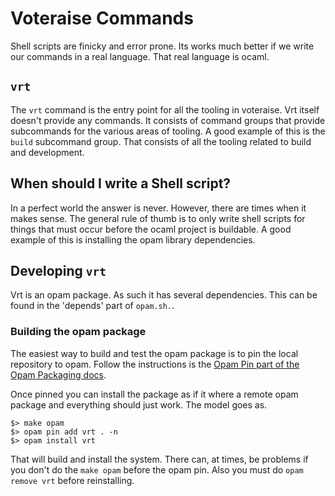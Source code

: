 Voteraise Commands
==================

Shell scripts are finicky and error prone. Its works much better if we
write our commands in a real language. That real language is ocaml.

`vrt`
-----

The `vrt` command is the entry point for all the tooling in
voteraise. Vrt itself doesn't provide any commands. It consists of
command groups that provide subcommands for the various areas of
tooling. A good example of this is the `build` subcommand group. That
consists of all the tooling related to build and development.


When should I write a Shell script?
-----------------------------------

In a perfect world the answer is never. However, there are times when
it makes sense. The general rule of thumb is to only write shell
scripts for things that must occur before the ocaml project is
buildable. A good example of this is installing the opam library
dependencies.

Developing `vrt`
----------------

Vrt is an opam package. As such it has several dependencies. This can
be found in the 'depends' part of `opam.sh.`.

### Building the opam package

The easiest way to build and test the opam package is to pin the local
repository to opam. Follow the instructions is the
[Opam Pin part of the Opam Packaging docs](http://opam.ocaml.org/doc/Packaging.html).

Once pinned you can install the package as if it where a remote opam
package and everything should just work. The model goes as.

    $> make opam
    $> opam pin add vrt . -n
    $> opam install vrt

That will build and install the system. There can, at times, be
problems if you don't do the `make opam` before the opam pin. Also you
must do `opam remove vrt` before reinstalling.
